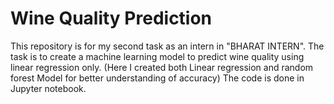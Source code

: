 # Wine Quality Prediction
This repository is for my second task as an intern in "BHARAT INTERN". The task is to create a machine learning model to predict wine quality using linear regression only. (Here I created both Linear regression and random forest Model for better understanding of accuracy) The code is done in Jupyter notebook.
